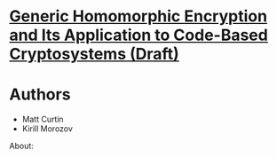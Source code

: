 # [Generic Homomorphic Encryption and Its Application to Code-Based Cryptosystems (Draft)](https://www.overleaf.com/download/project/61f80e741560392a3d45d007/build/18034160d95-b0ac5678c5a05e50/output/output.pdf?compileGroup=standard&clsiserverid=clsi-pre-emp-c2d-f-fndx&popupDownload=true)

# Authors
* Matt Curtin
* Kirill Morozov

About:
